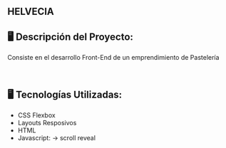 ## HELVECIA


## 🖥️ Descripción del Proyecto:

Consiste en el desarrollo Front-End de un emprendimiento de Pastelería

</br>

## 🖥️ Tecnologías Utilizadas:

- CSS Flexbox
- Layouts Resposivos
- HTML
- Javascript:
-> scroll reveal

</br>
